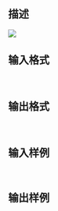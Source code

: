 ## 描述

<img border=0 src=http://60.191.162.158:8080/JudgeOnline/images/tsinghua/NO5/5_9.jpg>

## 输入格式

 

## 输出格式

 

## 输入样例

```plaintext
 
```

## 输出样例

```plaintext
 
```



 



 

